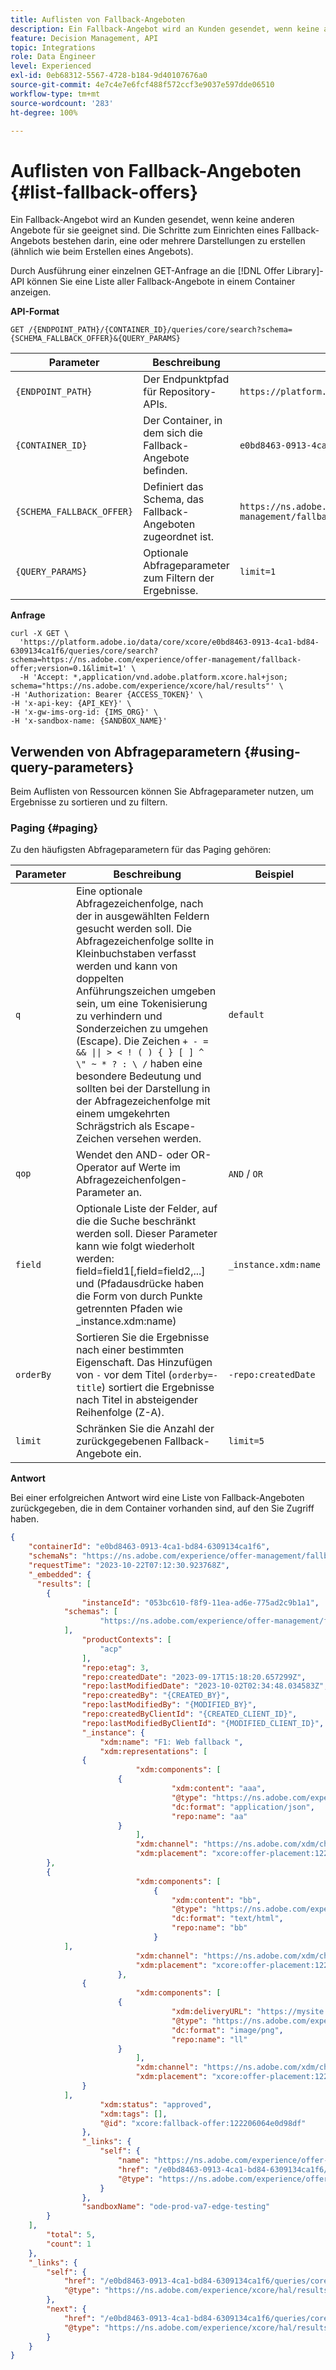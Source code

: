 ```yaml
---
title: Auflisten von Fallback-Angeboten
description: Ein Fallback-Angebot wird an Kunden gesendet, wenn keine anderen Angebote für sie geeignet sind.
feature: Decision Management, API
topic: Integrations
role: Data Engineer
level: Experienced
exl-id: 0eb68312-5567-4728-b184-9d40107676a0
source-git-commit: 4e7c4e7e6fcf488f572ccf3e9037e597dde06510
workflow-type: tm+mt
source-wordcount: '283'
ht-degree: 100%

---
```


# Auflisten von Fallback-Angeboten {#list-fallback-offers}

Ein Fallback-Angebot wird an Kunden gesendet, wenn keine anderen Angebote für sie geeignet sind. Die Schritte zum Einrichten eines Fallback-Angebots bestehen darin, eine oder mehrere Darstellungen zu erstellen (ähnlich wie beim Erstellen eines Angebots).

Durch Ausführung einer einzelnen GET-Anfrage an die [!DNL Offer Library]-API können Sie eine Liste aller Fallback-Angebote in einem Container anzeigen.

**API-Format**

```http
GET /{ENDPOINT_PATH}/{CONTAINER_ID}/queries/core/search?schema={SCHEMA_FALLBACK_OFFER}&{QUERY_PARAMS}
```

| Parameter | Beschreibung | Beispiel |
| --------- | ----------- | ------- |
| `{ENDPOINT_PATH}` | Der Endpunktpfad für Repository-APIs. | `https://platform.adobe.io/data/core/xcore/` |
| `{CONTAINER_ID}` | Der Container, in dem sich die Fallback-Angebote befinden. | `e0bd8463-0913-4ca1-bd84-6309134ca1f6` |
| `{SCHEMA_FALLBACK_OFFER}` | Definiert das Schema, das Fallback-Angeboten zugeordnet ist. | `https://ns.adobe.com/experience/offer-management/fallback-offer;version=0.1` |
| `{QUERY_PARAMS}` | Optionale Abfrageparameter zum Filtern der Ergebnisse. | `limit=1` |

**Anfrage**

```shell
curl -X GET \
  'https://platform.adobe.io/data/core/xcore/e0bd8463-0913-4ca1-bd84-6309134ca1f6/queries/core/search?schema=https://ns.adobe.com/experience/offer-management/fallback-offer;version=0.1&limit=1' \
  -H 'Accept: *,application/vnd.adobe.platform.xcore.hal+json; schema="https://ns.adobe.com/experience/xcore/hal/results"' \
-H 'Authorization: Bearer {ACCESS_TOKEN}' \
-H 'x-api-key: {API_KEY}' \
-H 'x-gw-ims-org-id: {IMS_ORG}' \
-H 'x-sandbox-name: {SANDBOX_NAME}'
```

## Verwenden von Abfrageparametern {#using-query-parameters}

Beim Auflisten von Ressourcen können Sie Abfrageparameter nutzen, um Ergebnisse zu sortieren und zu filtern.

### Paging {#paging}

Zu den häufigsten Abfrageparametern für das Paging gehören:

| Parameter | Beschreibung | Beispiel |
| --------- | ----------- | ------- |
| `q` | Eine optionale Abfragezeichenfolge, nach der in ausgewählten Feldern gesucht werden soll. Die Abfragezeichenfolge sollte in Kleinbuchstaben verfasst werden und kann von doppelten Anführungszeichen umgeben sein, um eine Tokenisierung zu verhindern und Sonderzeichen zu umgehen (Escape). Die Zeichen `+ - = && \|\| > < ! ( ) { } [ ] ^ \" ~ * ? : \ /` haben eine besondere Bedeutung und sollten bei der Darstellung in der Abfragezeichenfolge mit einem umgekehrten Schrägstrich als Escape-Zeichen versehen werden. | `default` |
| `qop` | Wendet den AND- oder OR-Operator auf Werte im Abfragezeichenfolgen-Parameter an. | `AND` / `OR` |
| `field` | Optionale Liste der Felder, auf die die Suche beschränkt werden soll. Dieser Parameter kann wie folgt wiederholt werden: field=field1[,field=field2,...] und (Pfadausdrücke haben die Form von durch Punkte getrennten Pfaden wie _instance.xdm:name) | `_instance.xdm:name` |
| `orderBy` | Sortieren Sie die Ergebnisse nach einer bestimmten Eigenschaft. Das Hinzufügen von `-` vor dem Titel (`orderby=-title`) sortiert die Ergebnisse nach Titel in absteigender Reihenfolge (Z-A). | `-repo:createdDate` |
| `limit` | Schränken Sie die Anzahl der zurückgegebenen Fallback-Angebote ein. | `limit=5` |

**Antwort**

Bei einer erfolgreichen Antwort wird eine Liste von Fallback-Angeboten zurückgegeben, die in dem Container vorhanden sind, auf den Sie Zugriff haben.

```json
{
    "containerId": "e0bd8463-0913-4ca1-bd84-6309134ca1f6",
    "schemaNs": "https://ns.adobe.com/experience/offer-management/fallback-offer;version=0.1",
    "requestTime": "2023-10-22T07:12:30.923768Z",
    "_embedded": {
      "results": [
        {
                "instanceId": "053bc610-f8f9-11ea-ad6e-775ad2c9b1a1",
            "schemas": [
                    "https://ns.adobe.com/experience/offer-management/fallback-offer;version=0.5"
            ],
                "productContexts": [
                    "acp"
                ],
                "repo:etag": 3,
                "repo:createdDate": "2023-09-17T15:18:20.657299Z",
                "repo:lastModifiedDate": "2023-10-02T02:34:48.034583Z",
                "repo:createdBy": "{CREATED_BY}",
                "repo:lastModifiedBy": "{MODIFIED_BY}",
                "repo:createdByClientId": "{CREATED_CLIENT_ID}",
                "repo:lastModifiedByClientId": "{MODIFIED_CLIENT_ID}",
                "_instance": {
                    "xdm:name": "F1: Web fallback ",
                    "xdm:representations": [
                {
                            "xdm:components": [
                        {
                                    "xdm:content": "aaa",
                                    "@type": "https://ns.adobe.com/experience/offer-management/content-component-json",
                                    "dc:format": "application/json",
                                    "repo:name": "aa"
                        }
                            ],
                            "xdm:channel": "https://ns.adobe.com/xdm/channel-types/web",
                            "xdm:placement": "xcore:offer-placement:122201b2150d98c2"
        },
        {
                            "xdm:components": [
                                {
                                    "xdm:content": "bb",
                                    "@type": "https://ns.adobe.com/experience/offer-management/content-component-html",
                                    "dc:format": "text/html",
                                    "repo:name": "bb"
                                }
            ],
                            "xdm:channel": "https://ns.adobe.com/xdm/channel-types/web",
                            "xdm:placement": "xcore:offer-placement:122201c34354a2b4"
                        },
                {
                            "xdm:components": [
                        {
                                    "xdm:deliveryURL": "https://mysite.com",
                                    "@type": "https://ns.adobe.com/experience/offer-management/content-component-imagelink",
                                    "dc:format": "image/png",
                                    "repo:name": "ll"
                        }
                            ],
                            "xdm:channel": "https://ns.adobe.com/xdm/channel-types/web",
                            "xdm:placement": "xcore:offer-placement:122207eddb05205a"
                }
            ],
                    "xdm:status": "approved",
                    "xdm:tags": [],
                    "@id": "xcore:fallback-offer:122206064e0d98df"
                },
                "_links": {
                    "self": {
                        "name": "https://ns.adobe.com/experience/offer-management/fallback-offer;version=0.5#053bc610-f8f9-11ea-ad6e-775ad2c9b1a1",
                        "href": "/e0bd8463-0913-4ca1-bd84-6309134ca1f6/instances/053bc610-f8f9-11ea-ad6e-775ad2c9b1a1",
                        "@type": "https://ns.adobe.com/experience/offer-management/fallback-offer;version=0.5"
                    }
                },
                "sandboxName": "ode-prod-va7-edge-testing"
        }
    ],
        "total": 5,
        "count": 1
    },
    "_links": {
        "self": {
            "href": "/e0bd8463-0913-4ca1-bd84-6309134ca1f6/queries/core/search?schema=https://ns.adobe.com/experience/offer-management/fallback-offer;version=0.1&limit=1",
            "@type": "https://ns.adobe.com/experience/xcore/hal/results"
        },
        "next": {
            "href": "/e0bd8463-0913-4ca1-bd84-6309134ca1f6/queries/core/search?start=053bc610-f8f9-11ea-ad6e-775ad2c9b1a1&orderby=instanceId&schema=https://ns.adobe.com/experience/offer-management/fallback-offer;version=0.1&limit=1",
            "@type": "https://ns.adobe.com/experience/xcore/hal/results"
        }
    }
}
```
